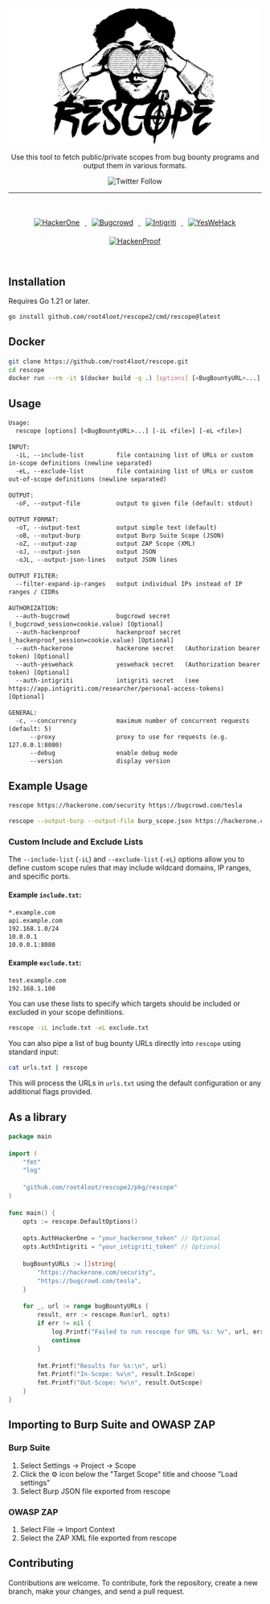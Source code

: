<div align="center">
  <img src="logo.png" alt="Logo" width="970"/>
  <a href="https://img.shields.io/twitter/follow/danielantonsen"> </a>
  <p>Use this tool to fetch public/private scopes from bug bounty programs and output them in various formats.</p>
  <img src="https://img.shields.io/twitter/follow/danielantonsen" alt="Twitter Follow"/>
</div>

<hr>

<div align="center" style="padding: 20px; margin: 20px;">
  <a href="https://github.com/root4loot/rescope/actions/workflows/test-hackerone.yml">
    <img src="https://github.com/root4loot/rescope/actions/workflows/test-hackerone.yml/badge.svg" alt="HackerOne" style="margin: 10px;"/>
  </a>
  <a href="https://github.com/root4loot/rescope/actions/workflows/test-bugcrowd.yml">
    <img src="https://github.com/root4loot/rescope/actions/workflows/test-bugcrowd.yml/badge.svg" alt="Bugcrowd" style="margin: 10px;"/>
  </a>
  <a href="https://github.com/root4loot/rescope/actions/workflows/test-intigriti.yml">
    <img src="https://github.com/root4loot/rescope/actions/workflows/test-intigriti.yml/badge.svg" alt="Intigriti" style="margin: 10px;"/>
  </a>
  <a href="https://github.com/root4loot/rescope/actions/workflows/test-yeswehack.yml">
    <img src="https://github.com/root4loot/rescope/actions/workflows/test-yeswehack.yml/badge.svg" alt="YesWeHack" style="margin: 10px;"/>
  </a>
  <a href="https://github.com/root4loot/rescope/actions/workflows/test-hackenproof.yml">
    <img src="https://github.com/root4loot/rescope/actions/workflows/test-hackenproof.yml/badge.svg" alt="HackenProof" style="margin: 10px;"/>
  </a>
</div>


## Installation

Requires Go 1.21 or later.

```bash
go install github.com/root4loot/rescope2/cmd/rescope@latest
```

## Docker

```bash
git clone https://github.com/root4loot/rescope.git
cd rescope
docker run --rm -it $(docker build -q .) [options] [<BugBountyURL>...]
```

## Usage

```
Usage:
  rescope [options] [<BugBountyURL>...] [-iL <file>] [-eL <file>]

INPUT:
  -iL, --include-list         file containing list of URLs or custom in-scope definitions (newline separated)
  -eL, --exclude-list         file containing list of URLs or custom out-of-scope definitions (newline separated)

OUTPUT:
  -oF, --output-file          output to given file (default: stdout)

OUTPUT FORMAT:
  -oT, --output-text          output simple text (default)
  -oB, --output-burp          output Burp Suite Scope (JSON)
  -oZ, --output-zap           output ZAP Scope (XML)
  -oJ, --output-json          output JSON
  -oJL, --output-json-lines   output JSON lines

OUTPUT FILTER:
  --filter-expand-ip-ranges   output individual IPs instead of IP ranges / CIDRs

AUTHORIZATION:
  --auth-bugcrowd             bugcrowd secret    (_bugcrowd_session=cookie.value) [Optional]
  --auth-hackenproof          hackenproof secret (_hackenproof_session=cookie.value) [Optional]
  --auth-hackerone            hackerone secret   (Authorization bearer token) [Optional]
  --auth-yeswehack            yeswehack secret   (Authorization bearer token) [Optional]
  --auth-intigriti            intigriti secret   (see https://app.intigriti.com/researcher/personal-access-tokens) [Optional]

GENERAL:
  -c, --concurrency           maximum number of concurrent requests (default: 5)
      --proxy                 proxy to use for requests (e.g. 127.0.0.1:8080)
      --debug                 enable debug mode
      --version               display version
```

## Example Usage

```bash
rescope https://hackerone.com/security https://bugcrowd.com/tesla
```

```bash
rescope --output-burp --output-file burp_scope.json https://hackerone.com/security https://bugcrowd.com/tesla
```

### Custom Include and Exclude Lists

The `--include-list` (`-iL`) and `--exclude-list` (`-eL`) options allow you to define custom scope rules that may include wildcard domains, IP ranges, and specific ports.

#### Example `include.txt`:
```
*.example.com
api.example.com
192.168.1.0/24
10.0.0.1
10.0.0.1:8080
```

#### Example `exclude.txt`:
```
test.example.com
192.168.1.100
```

You can use these lists to specify which targets should be included or excluded in your scope definitions.
```bash
rescope -iL include.txt -eL exclude.txt
```

You can also pipe a list of bug bounty URLs directly into `rescope` using standard input:
```bash
cat urls.txt | rescope
```

This will process the URLs in `urls.txt` using the default configuration or any additional flags provided.

## As a library

```go
package main

import (
	"fmt"
	"log"

	"github.com/root4loot/rescope2/pkg/rescope"
)

func main() {
	opts := rescope.DefaultOptions()

	opts.AuthHackerOne = "your_hackerone_token" // Optional
	opts.AuthIntigriti = "your_intigriti_token" // Optional

	bugBountyURLs := []string{
		"https://hackerone.com/security",
		"https://bugcrowd.com/tesla",
	}

	for _, url := range bugBountyURLs {
		result, err := rescope.Run(url, opts)
		if err != nil {
			log.Printf("Failed to run rescope for URL %s: %v", url, err)
			continue
		}

		fmt.Printf("Results for %s:\n", url)
		fmt.Printf("In-Scope: %v\n", result.InScope)
		fmt.Printf("Out-Scope: %v\n", result.OutScope)
	}
}
```

## Importing to Burp Suite and OWASP ZAP

### Burp Suite

1. Select Settings -> Project -> Scope
2. Click the ⚙︎ icon below the "Target Scope" title and choose "Load settings"
3. Select Burp JSON file exported from rescope

### OWASP ZAP

1. Select File -> Import Context
2. Select the ZAP XML file exported from rescope

## Contributing

Contributions are welcome. To contribute, fork the repository, create a new branch, make your changes, and send a pull request.
